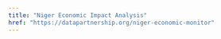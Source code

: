 ```yaml
---
title: "Niger Economic Impact Analysis"
href: "https://datapartnership.org/niger-economic-monitor"
---
```


